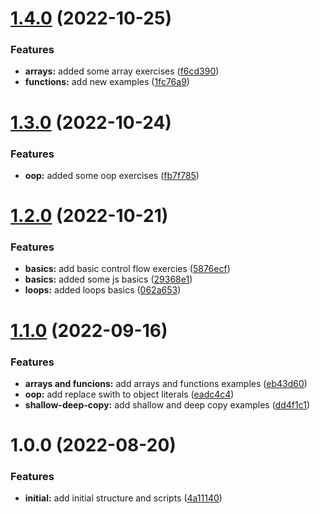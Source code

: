 # [1.4.0](https://github.com/paulAlexSerban/wbk--algorithms-n-data-structures--javascript/compare/v1.3.0...v1.4.0) (2022-10-25)


### Features

* **arrays:** added some array exercises ([f6cd390](https://github.com/paulAlexSerban/wbk--algorithms-n-data-structures--javascript/commit/f6cd39048f3ee99ac503e528f8585e533b48a1ef))
* **functions:** add new examples ([1fc76a9](https://github.com/paulAlexSerban/wbk--algorithms-n-data-structures--javascript/commit/1fc76a928c6cc9c5201005d5ec3c23bded956af0))

# [1.3.0](https://github.com/paulAlexSerban/wbk--algorithms-n-data-structures--javascript/compare/v1.2.0...v1.3.0) (2022-10-24)


### Features

* **oop:** added some oop exercises ([fb7f785](https://github.com/paulAlexSerban/wbk--algorithms-n-data-structures--javascript/commit/fb7f785ad83acedd2eaa0e67a81254fdc6194cac))

# [1.2.0](https://github.com/paulAlexSerban/wbk--algorithms-n-data-structures--javascript/compare/v1.1.0...v1.2.0) (2022-10-21)


### Features

* **basics:** add basic control flow exercies ([5876ecf](https://github.com/paulAlexSerban/wbk--algorithms-n-data-structures--javascript/commit/5876ecff6d0eff40138b502e1928b8d190b7c8a3))
* **basics:** added some js basics ([29368e1](https://github.com/paulAlexSerban/wbk--algorithms-n-data-structures--javascript/commit/29368e1eb232deea1fa81815df872bd4cac90020))
* **loops:** added loops basics ([062a653](https://github.com/paulAlexSerban/wbk--algorithms-n-data-structures--javascript/commit/062a653a4a523c0a3bca31ed4f274c00c248dd10))

# [1.1.0](https://github.com/paulAlexSerban/wbk--algorithms-n-data-structures--javascript/compare/v1.0.0...v1.1.0) (2022-09-16)


### Features

* **arrays and funcions:** add arrays and functions examples ([eb43d60](https://github.com/paulAlexSerban/wbk--algorithms-n-data-structures--javascript/commit/eb43d6047410e9e08c5c111146987e6940f83776))
* **oop:** add replace swith to object literals ([eadc4c4](https://github.com/paulAlexSerban/wbk--algorithms-n-data-structures--javascript/commit/eadc4c404ea4cae9c176c40c4d95332c5715780e))
* **shallow-deep-copy:** add shallow and deep copy examples ([dd4f1c1](https://github.com/paulAlexSerban/wbk--algorithms-n-data-structures--javascript/commit/dd4f1c1cbb865de76e89a589d992a33274aba001))

# 1.0.0 (2022-08-20)


### Features

* **initial:** add initial structure and scripts ([4a11140](https://github.com/paulAlexSerban/wbk--algorithms-n-data-structures--javascript/commit/4a1114069b94e5fdf4cd9b40141c247f812fb030))
